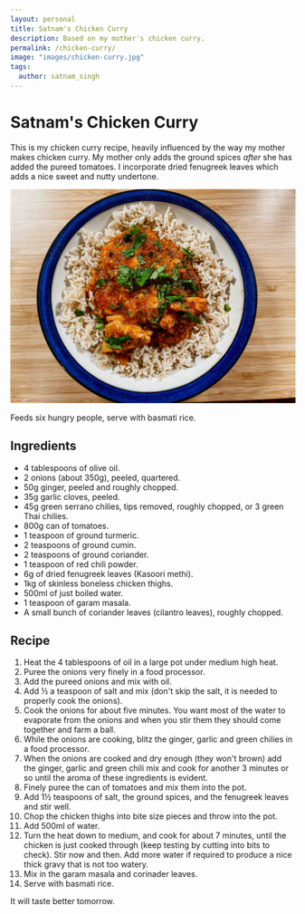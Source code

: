 ```yaml
---
layout: personal
title: Satnam's Chicken Curry
description: Based on my mother's chicken curry.
permalink: /chicken-curry/
image: "images/chicken-curry.jpg"
tags:
  author: satnam_singh
---
```

# Satnam's Chicken Curry
This is my chicken curry recipe, heavily influenced by the way my mother makes chicken curry. My mother only adds the ground spices _after_ she has added the pureed tomatoes. I incorporate dried fenugreek leaves which adds a nice sweet and nutty undertone.

![Chicken curry](/images/chicken-curry.jpg)

Feeds six hungry people, serve with basmati rice.

## Ingredients
* 4 tablespoons of olive oil.
* 2 onions (about 350g), peeled, quartered.
* 50g ginger, peeled and roughly chopped.
* 35g garlic cloves, peeled.
* 45g green serrano chilies, tips removed, roughly chopped, or 3 green Thai chilies.
* 800g can of tomatoes.
* 1 teaspoon of ground turmeric.
* 2 teaspoons of ground cumin.
* 2 teaspoons of ground coriander.
* 1 teaspoon of red chili powder.
* 6g of dried fenugreek leaves (Kasoori methi).
* 1kg of skinless boneless chicken thighs.
* 500ml of just boiled water.
* 1 teaspoon of garam masala.
* A small bunch of coriander leaves (cilantro leaves), roughly chopped.

## Recipe 
1. Heat the 4 tablespoons of oil in a large pot under medium high heat. 
2. Puree the onions very finely in a food processor.
3. Add the pureed onions and mix with oil.
4. Add ½ a teaspoon of salt and mix (don't skip the salt, it is needed to properly cook the onions).
5. Cook the onions for about five minutes. You want most of the water to evaporate from the onions and when you stir them they should come together and farm a ball.
6. While the onions are cooking, blitz the ginger, garlic and green chilies in a food processor.
7. When the onions are cooked and dry enough (they won't brown) add the ginger, garlic and green chili mix and cook for another 3 minutes or so until the aroma of these ingredients is evident.
8. Finely puree the can of tomatoes and mix them into the pot.
9. Add 1½ teaspoons of salt, the ground spices, and the fenugreek leaves and stir well.
10. Chop the chicken thighs into bite size pieces and throw into the pot.
11. Add 500ml of water.
12. Turn the heat down to medium, and cook for about 7 minutes, until the chicken is just cooked through (keep testing by cutting into bits to check). Stir now and then. Add more water if required to produce a nice thick gravy that is not too watery.
13. Mix in the garam masala and corinader leaves.
14. Serve with basmati rice.

It will taste better tomorrow.
